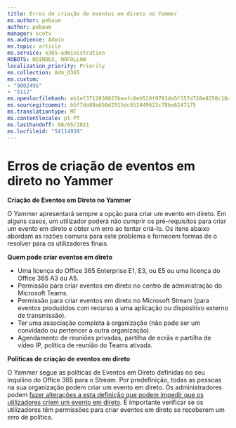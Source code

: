 ```yaml
---
title: Erros de criação de eventos em direto no Yammer
ms.author: pebaum
author: pebaum
manager: scotv
ms.audience: Admin
ms.topic: article
ms.service: o365-administration
ROBOTS: NOINDEX, NOFOLLOW
localization_priority: Priority
ms.collection: Adm_O365
ms.custom:
- "9002495"
- "5112"
ms.openlocfilehash: eb1ef3712038827beafc8eb520f9793da5f357d728e8250c16d88a99b8b5fe20
ms.sourcegitcommit: b5f7da89a650d2915dc652449623c78be6247175
ms.translationtype: MT
ms.contentlocale: pt-PT
ms.lasthandoff: 08/05/2021
ms.locfileid: "54114939"
---
```

# <a name="live-events-in-yammer-creation-errors"></a>Erros de criação de eventos em direto no Yammer

**Criação de Eventos em Direto no Yammer**

O Yammer apresentará sempre a opção para criar um evento em direto. Em alguns casos, um utilizador poderá não cumprir os pré-requisitos para criar um evento em direto e obter um erro ao tentar criá-lo. Os itens abaixo abordam as razões comuns para este problema e fornecem formas de o resolver para os utilizadores finais.

**Quem pode criar eventos em direto**
- Uma licença do Office 365 Enterprise E1, E3, ou E5 ou uma licença do Office 365 A3 ou A5.
- Permissão para criar eventos em direto no centro de administração do Microsoft Teams.
- Permissão para criar eventos em direto no Microsoft Stream (para eventos produzidos com recurso a uma aplicação ou dispositivo externo de transmissão).
- Ter uma associação completa à organização (não pode ser um convidado ou pertencer a outra organização).
- Agendamento de reuniões privadas, partilha de ecrãs e partilha de vídeo IP, política de reunião do Teams ativada.

**Políticas de criação de eventos em direto**

O Yammer segue as políticas de Eventos em Direto definidas no seu inquilino do Office 365 para o Stream. Por predefinição, todas as pessoas na sua organização podem criar um evento em direto. Os administradores podem [fazer alterações a esta definição que podem impedir que os utilizadores criem um evento em direto](https://docs.microsoft.com/stream/live-event-administration#enabling-and-restricting-users-to-creating). É importante verificar se os utilizadores têm permissões para criar eventos em direto se receberem um erro de política.
